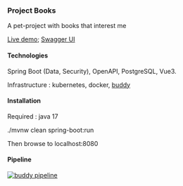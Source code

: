 ### Project Books

A pet-project with books that interest me

[Live demo](https://library.mikhailov.net);
[Swagger UI](https://library.mikhailov.net/api/v1/swagger-ui)


#### Technologies

Spring Boot (Data, Security), OpenAPI, PostgreSQL, Vue3.

Infrastructure : kubernetes, docker, [buddy](https://buddy.works)

#### Installation

Required : java 17

./mvnw clean spring-boot:run

Then browse to localhost:8080

#### Pipeline
[![buddy pipeline](https://app.buddy.works/mikhailov/project-books/pipelines/pipeline/369446/badge.svg?token=eecfef132460ee24d6ab9b41908d7c431c1e064590774533c8196e4e079a2132 "buddy pipeline")](https://app.buddy.works/mikhailov/project-books/pipelines/pipeline/369446)